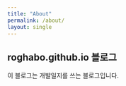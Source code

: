 ```yaml
---
title: "About"
permalink: /about/
layout: single
---
```


## roghabo.github.io 블로그

이 블로그는 개발일지를 쓰는 블로그입니다.